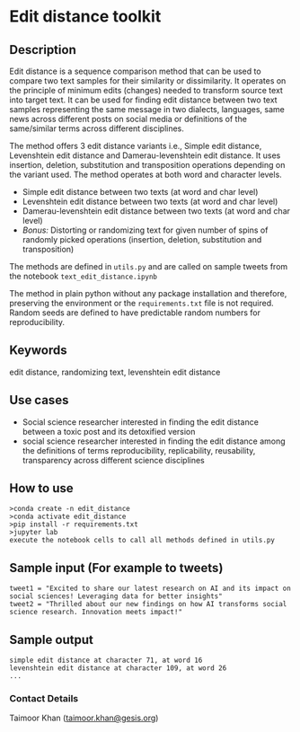 # Edit distance toolkit 
## Description
Edit distance is a sequence comparison method that can be used to compare two text samples for their similarity or dissimilarity. It operates on the principle of minimum edits (changes) needed to transform source text into target text. It can be used for finding edit distance between two text samples representing the same message in two dialects, languages, same news across different posts on social media or definitions of the same/similar terms across different disciplines. 

The method offers 3 edit distance variants i.e., Simple edit distance, Levenshtein edit distance and Damerau-levenshtein edit distance. It uses insertion, deletion, substitution and transposition operations depending on the variant used. The method operates at both word and character levels.

- Simple edit distance between two texts (at word and char level)
- Levenshtein edit distance between two texts (at word and char level)
- Damerau-levenshtein edit distance between two texts (at word and char level)
- *Bonus:* Distorting or randomizing text for given number of spins of randomly picked operations (insertion, deletion, substitution and transposition)

The methods are defined in `utils.py` and are called on sample tweets from the notebook `text_edit_distance.ipynb`

The method in plain python without any package installation and therefore, preserving the environment or the `requirements.txt` file is not required. Random seeds are defined to have predictable random numbers for reproducibility.

## Keywords
edit distance, randomizing text, levenshtein edit distance

## Use cases
- Social science researcher interested in finding the edit distance between a toxic post and its detoxified version
- social science researcher interested in finding the edit distance among the definitions of terms reproducibility, replicability, reusability, transparency across different science disciplines


## How to use
```
>conda create -n edit_distance
>conda activate edit_distance
>pip install -r requirements.txt
>jupyter lab
execute the notebook cells to call all methods defined in utils.py
```

## Sample input (For example to tweets)

```
tweet1 = "Excited to share our latest research on AI and its impact on social sciences! Leveraging data for better insights"
tweet2 = "Thrilled about our new findings on how AI transforms social science research. Innovation meets impact!"
```

## Sample output

```
simple edit distance at character 71, at word 16
levenshtein edit distance at character 109, at word 26
...
```

### Contact Details
Taimoor Khan (taimoor.khan@gesis.org)
